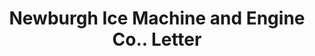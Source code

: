 ---
doi: 10.7916/D8BS04D3
date_other: '1901'
date_other_textual: '1901'
form: correspondence
genre:
- Letters (correspondence)
name:
- Newburgh Ice Machine and Engine Co.
object_in_context_url: https://biggert.cul.columbia.edu/items/view/ave_biggert_01907
subject_hierarchical_geographic:
- Newburgh, New York, United States
subject_name:
- Newburgh Ice Machine and Engine Co.
title: Newburgh Ice Machine and Engine Co.. Letter
sort_title: Newburgh Ice Machine and Engine Co.. Letter
call_number: ave_biggert_01907
coordinates:
- 41.51972222222222,-74.0213888888889
pid: ave_biggert_01907
identifiers: ave_biggert_01907
thumbnail: false
permalink: /biggert/ave_biggert_01907/
layout: iiif-image-page
---